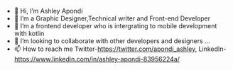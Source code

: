 - 👋 Hi, I’m Ashley Apondi
- 👀 I’m a Graphic Designer,Technical writer and Front-end Developer
- 🌱 I’m a frontend developer who is intergrating to mobile development with kotlin
- 💞️ I’m looking to collaborate with other developers and designers ...
- 📫 How to reach me Twitter-https://twitter.com/apondi_ashley, LinkedIn- https://www.linkedin.com/in/ashley-apondi-83956224a/

<!---
apondi-911/apondi-911 is a ✨ special ✨ repository because its `README.md` (this file) appears on your GitHub profile.
You can click the Preview link to take a look at your changes.
--->
